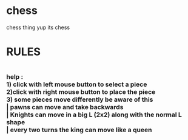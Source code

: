 # chess
chess thing 
yup its chess 


<h1>RULES<h1/>
  <h3> help :
 <br> 1) click with left mouse button to select a piece 
 <br> 2)click with right mouse button to place the piece
 <br> 3) some pieces move differently be aware of this
 <br> | pawns can move and take backwards
 <br> | Knights can move in a big L (2x2) along with the normal L shape
 <br> | every two turns the king can move like a queen
    
<h3/>
